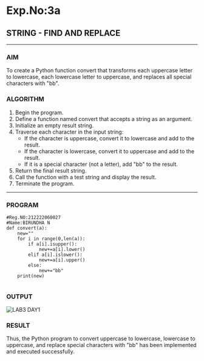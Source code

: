 # Exp.No:3a
## STRING - FIND AND REPLACE

---

### AIM  
To create a Python function convert that transforms each uppercase letter to lowercase, each lowercase letter to uppercase, and replaces all special characters with "bb".


### ALGORITHM

1. Begin the program.  
2. Define a function named convert that accepts a string as an argument.  
3. Initialize an empty result string.
4. Traverse each character in the input string:
    - If the character is uppercase, convert it to lowercase and add to the result.
    - If the character is lowercase, convert it to uppercase and add to the result.
    - If it is a special character (not a letter), add "bb" to the result.
5. Return the final result string.
6. Call the function with a test string and display the result.
7. Terminate the program.

---

### PROGRAM

```
#Reg.NO:212222060027
#Name:BIRUNDHA N
def convert(a):
    new=""
    for i in range(0,len(a)):
        if a[i].isupper():
            new+=a[i].lower()
        elif a[i].islower():
            new+=a[i].upper()
        else:
            new+="bb"
    print(new)
            
```

### OUTPUT

![LAB3 DAY1](https://github.com/user-attachments/assets/616a8943-2aa4-43e7-bcc0-f33762adec66)


### RESULT
Thus, the Python program to convert uppercase to lowercase, lowercase to uppercase, and replace special characters with "bb" has been implemented and executed successfully.

